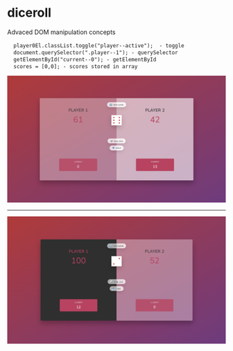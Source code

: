 # diceroll

Advaced DOM manipulation concepts

      player0El.classList.toggle("player--active");  - toggle
      document.querySelector(".player--1"); - querySelector
      getElementById("current--0"); - getElementById
      scores = [0,0]; - scores stored in array


<img src="diceee1.png" />
<hr>
<img src="diceee.png" >
